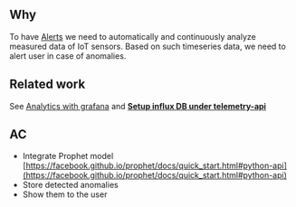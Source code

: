 ## Why

To have [Alerts](https://www.notion.so/Alerts-8b65dea8fc164a7f91b0a76fa0948189?pvs=21) we need to automatically and continuously analyze measured data of IoT sensors. Based on such timeseries data, we need to alert user in case of anomalies.

## Related work

See [Analytics with grafana](https://www.notion.so/Analytics-with-grafana-044239bdf92544a0a1ed95258d812e04?pvs=21) and [**Setup influx DB under telemetry-api**](https://www.notion.so/Setup-influx-DB-under-telemetry-api-77bc00eb46df4a759dc119650253aff7?pvs=21)

## AC

- Integrate Prophet model [https://facebook.github.io/prophet/docs/quick_start.html#python-api](https://facebook.github.io/prophet/docs/quick_start.html#python-api)
- Store detected anomalies
- Show them to the user